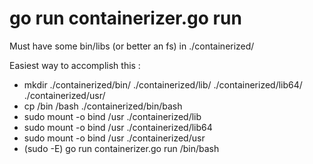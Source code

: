# go run containerizer.go run <cmd> <args>

Must have some bin/libs (or better an fs) in ./containerized/

Easiest way to accomplish this :  
 * mkdir ./containerized/bin/ ./containerized/lib/ ./containerized/lib64/ ./containerized/usr/
 * cp /bin /bash ./containerized/bin/bash
 * sudo mount -o bind /usr ./containerized/lib
 * sudo mount -o bind /usr ./containerized/lib64
 * sudo mount -o bind /usr ./containerized/usr
 * (sudo -E) go run containerizer.go run /bin/bash

